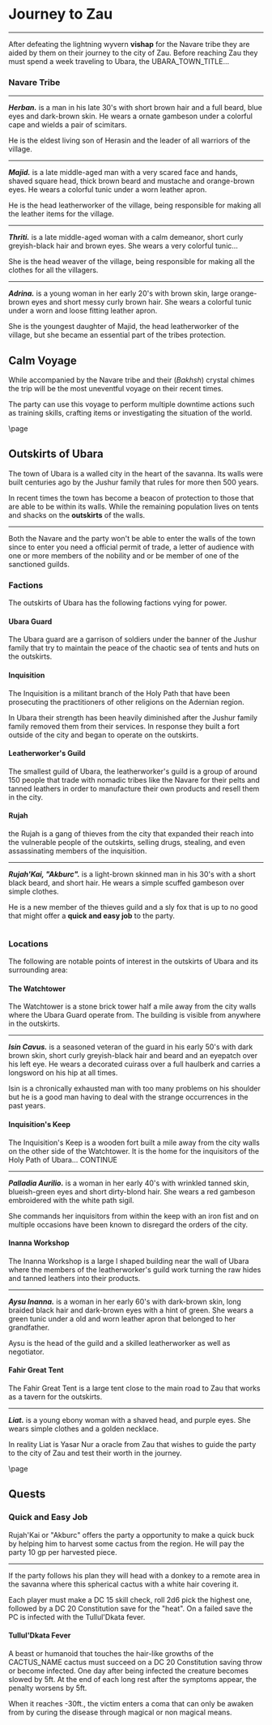 # Journey to Zau
___
After defeating the lightning wyvern **vishap** for the Navare tribe they are aided by them on their journey to the city of Zau. Before reaching Zau they must spend a week traveling to Ubara, the UBARA_TOWN_TITLE...

### Navare Tribe
___
***Herban.*** is a man in his late 30's with short brown hair and a full beard, blue eyes and dark-brown skin. He wears a ornate gambeson under a colorful cape and wields a pair of scimitars.

He is the eldest living son of Herasin and the leader of all warriors of the village.

___
***Majid.*** is a late middle-aged man with a very scared face and hands, shaved square head, thick brown beard and mustache and orange-brown eyes. He wears a colorful tunic under a worn leather apron.

He is the head leatherworker of the village, being responsible for making all the leather items for the village.

___
***Thriti.*** is a late middle-aged woman with a calm demeanor, short curly greyish-black hair and brown eyes. She wears a very colorful tunic...

She is the head weaver of the village, being responsible for making all the clothes for all the villagers.

___
***Adrina.*** is a young woman in her early 20's with brown skin, large orange-brown eyes and short messy curly brown hair. She wears a colorful tunic under a worn and loose fitting leather apron.

She is the youngest daughter of Majid, the head leatherworker of the village, but she became an essential part of the tribes protection.

## Calm Voyage
While accompanied by the Navare tribe and their (*Bakhsh*) crystal chimes the trip will be the most uneventful voyage on their recent times.

The party can use this voyage to perform multiple downtime actions such as training skills, crafting items or investigating the situation of the world.


\page


## Outskirts of Ubara
The town of Ubara is a walled city in the heart of the savanna. Its walls were built centuries ago by the Jushur family that rules for more then 500 years.

In recent times the town has become a beacon of protection to those that are able to be within its walls. While the remaining population lives on tents and shacks on the **outskirts** of the walls.

___
Both the Navare and the party won't be able to enter the walls of the town since to enter you need a official permit of trade, a letter of audience with one or more members of the nobility and or be member of one of the sanctioned guilds.

### Factions
The outskirts of Ubara has the following factions vying for power.

#### Ubara Guard
The Ubara guard are a garrison of soldiers under the banner of the Jushur family that try to maintain the peace of the chaotic sea of tents and huts on the outskirts.

#### Inquisition
The Inquisition is a militant branch of the Holy Path that have been prosecuting the practitioners of other religions on the Adernian region.

In Ubara their strength has been heavily diminished after the Jushur family family removed them from their services. In response they built a fort outside of the city and began to operate on the outskirts.

#### Leatherworker's Guild
The smallest guild of Ubara, the leatherworker's guild is a group of around 150 people that trade with nomadic tribes like the Navare for their pelts and tanned leathers in order to manufacture their own products and resell them in the city.

#### Rujah
the Rujah is a gang of thieves from the city that expanded their reach into the vulnerable people of the outskirts, selling drugs, stealing, and even assassinating members of the inquisition.
___
***Rujah'Kai, "Akburc".*** is a light-brown skinned man in his 30's with a short black beard, and short hair. He wears a simple scuffed gambeson over simple clothes.

He is a new member of the thieves guild and a sly fox that is up to no good that might offer a **quick and easy job** to the party.


```
```

### Locations
The following are notable points of interest in the outskirts of Ubara and its surrounding area:

#### The Watchtower
The Watchtower is a stone brick tower half a mile away from the city walls where the Ubara Guard operate from. The building is visible from anywhere in the outskirts.
___
***Isin Cavus.*** is a seasoned veteran of the guard in his early 50's with dark brown skin, short curly greyish-black hair and beard and an eyepatch over his left eye. He wears a decorated cuirass over a full haulberk and carries a longsword on his hip at all times.

Isin is a chronically exhausted man with too many problems on his shoulder but he is a good man having to deal with the strange occurrences in the past years.

#### Inquisition's Keep
The Inquisition's Keep is a wooden fort built a mile away from the city walls on the other side of the Watchtower. It is the home for the inquisitors of the Holy Path of Ubara... CONTINUE
___
***Palladia Aurilio.*** is a woman in her early 40's with wrinkled tanned skin, blueish-green eyes and short dirty-blond hair. She wears a red gambeson embroidered with the white path sigil.

She commands her inquisitors from within the keep with an iron fist and on multiple occasions have been known to disregard the orders of the city.

#### Inanna Workshop
The Inanna Workshop is a large l shaped building near the wall of Ubara where the members of the leatherworker's guild work turning the raw hides and tanned leathers into their products.
___
***Aysu Inanna.*** is a woman in her early 60's with dark-brown skin, long braided black hair and dark-brown eyes with a hint of green. She wears a green tunic under a old and worn leather apron that belonged to her grandfather.

Aysu is the head of the guild and a skilled leatherworker as well as negotiator.

#### Fahir Great Tent
The Fahir Great Tent is a large tent close to the main road to Zau that works as a tavern for the outskirts.
___
***Liat.*** is a young ebony woman with a shaved head, and purple eyes. She wears simple clothes and a golden necklace.

In reality Liat is Yasar Nur a oracle from Zau that wishes to guide the party to the city of Zau and test their worth in the journey.


\page


## Quests

### Quick and Easy Job
Rujah'Kai or "Akburc" offers the party a opportunity to make a quick buck by helping him to harvest some cactus from the region. He will pay the party 10 gp per harvested piece.
___
If the party follows his plan they will head with a donkey to a remote area in the savanna where this spherical cactus with a white hair covering it.

Each player must make a DC 15 skill check, roll 2d6 pick the highest one, followed by a DC 20 Constitution save for the "heat". On a failed save the PC is infected with the Tullul'Dkata fever.

#### Tullul'Dkata Fever
A beast or humanoid that touches the hair-like growths of the CACTUS_NAME cactus must succeed on a DC 20 Constitution saving throw or become infected. One day after being infected the creature becomes slowed by 5ft.  At the end of each long rest after the symptoms appear, the penalty worsens by 5ft. 

When it reaches -30ft., the victim enters a coma that can only be awaken from by curing the disease through magical or non magical means.